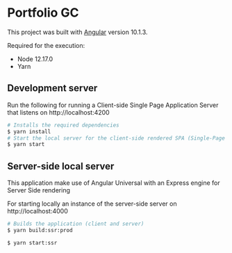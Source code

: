 # Portfolio GC

This project was built with [Angular](https://github.com/angular) version 10.1.3.

Required for the execution:

- Node 12.17.0
- Yarn

## Development server

Run the following for running a Client-side Single Page Application Server that listens on http://localhost:4200

```sh
# Installs the required dependencies
$ yarn install
# Start the local server for the client-side rendered SPA (Single-Page Application)
$ yarn start
```

## Server-side local server

This application make use of Angular Universal with an Express engine for Server Side rendering

For starting locally an instance of the server-side server on http://localhost:4000

```sh
# Builds the application (client and server)
$ yarn build:ssr:prod

$ yarn start:ssr
```
